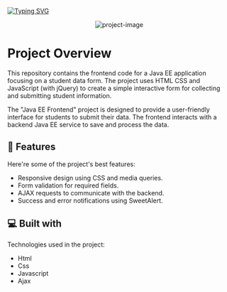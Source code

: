 <a href="https://git.io/typing-svg"><img src="https://readme-typing-svg.herokuapp.com?font=Fira+Code&weight=600&size=50&pause=1000&center=true&vCenter=true&width=835&height=70&lines=Java+EE+Frontend" alt="Typing SVG" /></a>

<p align="center"><img src="https://i.ibb.co/6H4Q2kw/image.png" alt="project-image"></p>

<h1>Project Overview</h1>

<p id="description">This repository contains the frontend code for a Java EE application focusing on a student data form. The project uses HTML CSS and JavaScript (with jQuery) to create a simple interactive form for collecting and submitting student information.</p>

<p id="description"> The "Java EE Frontend" project is designed to provide a user-friendly interface for students to submit their data. The frontend interacts with a backend Java EE service to save and process the data. </p>

<h2>🧐 Features</h2>

Here're some of the project's best features:

*   Responsive design using CSS and media queries.
*   Form validation for required fields.
*   AJAX requests to communicate with the backend.
*   Success and error notifications using SweetAlert.

  
  
<h2>💻 Built with</h2>

Technologies used in the project:

*   Html
*   Css
*   Javascript
*   Ajax
